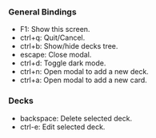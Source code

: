 ### General Bindings

- F1: Show this screen.
- ctrl+q: Quit/Cancel.
- ctrl+b: Show/hide decks tree.
- escape: Close modal.
- ctrl+d: Toggle dark mode.
- ctrl+n: Open modal to add a new deck.
- ctrl+a: Open modal to add a new card.

### Decks

- backspace: Delete selected deck.
- ctrl-e: Edit selected deck.
